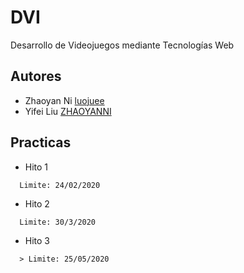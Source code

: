 # DVI
Desarrollo de Videojuegos mediante Tecnologías Web

## Autores
* Zhaoyan Ni [luojuee](https://github.com/luojuee)
* Yifei Liu [ZHAOYANNI](https://github.com/ZHAOYANNI)

## Practicas
* Hito 1
```
  Limite: 24/02/2020
```
* Hito 2
```
  Limite: 30/3/2020
```
* Hito 3
```
  > Limite: 25/05/2020
```
